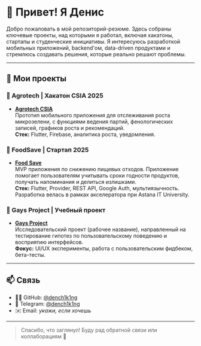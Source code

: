 # 👋 Привет! Я Денис

Добро пожаловать в мой репозиторий-резюме. Здесь собраны ключевые проекты, над которыми я работал, включая хакатоны, стартапы и студенческие инициативы. Я интересуюсь разработкой мобильных приложений, backend'ом, data-driven продуктами и стремлюсь создавать решения, которые реально решают проблемы.

---

## 🚀 Мои проекты

### 🌱 Agrotech | Хакатон CSIA 2025
- [**Agrotech CSIA**](https://github.com/dench1k1ng/agrotech_csia)  
  Прототип мобильного приложения для отслеживания роста микрозелени, с функциями ведения партий, фенологических записей, графиков роста и рекомендаций.  
  **Стек:** Flutter, Firebase, аналитика роста, уведомления.

### 🥦 FoodSave | Стартап 2025
- [**Food Save**](https://github.com/dench1k1ng/food_save)  
  MVP приложения по снижению пищевых отходов. Приложение помогает пользователям учитывать сроки годности продуктов, получать напоминания и делиться излишками.  
  **Стек:** Flutter, Provider, REST API, Google Auth, мультиязычность.  
  Разработка велась в рамках акселератора при Astana IT University.

### 🧪 Gays Project | Учебный проект
- [**Gays Project**](https://github.com/dench1k1ng/gays_project)  
  Исследовательский проект (рабочее название), направленный на тестирование гипотез по пользовательскому поведению и восприятию интерфейсов.  
  **Фокус:** UI/UX эксперименты, работа с пользовательским фидбеком, бета-тесты.

---

## 📫 Связь

- 🧑‍💻 GitHub: [@dench1k1ng](https://github.com/dench1k1ng)
- 💬 Telegram: [@dench1k1ng](https://t.me/dench1k1ng)
- ✉️ Email: *укажи, если хочешь*

---

> Спасибо, что заглянул! Буду рад обратной связи или коллаборациям 🚀
